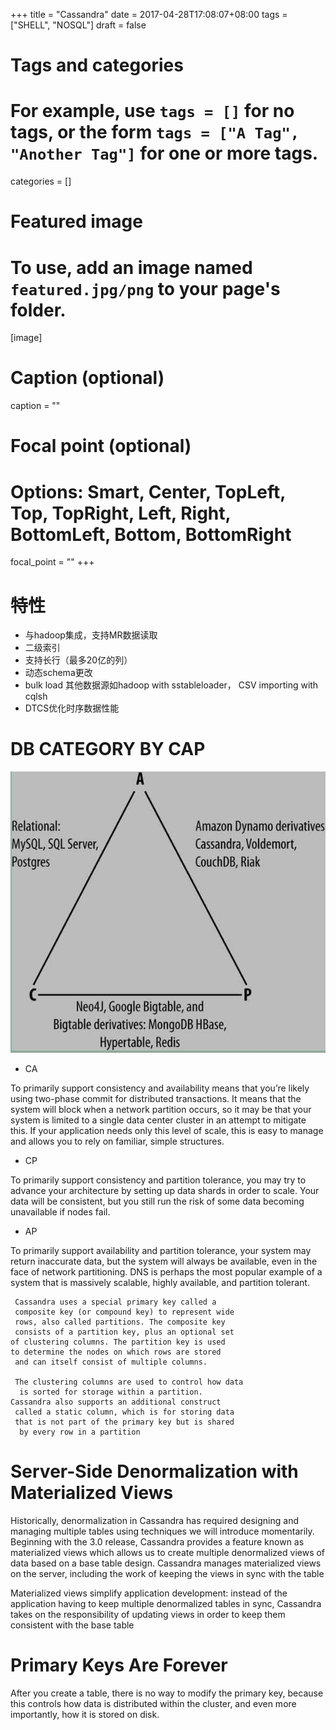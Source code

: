+++
title = "Cassandra"
date = 2017-04-28T17:08:07+08:00
tags = ["SHELL", "NOSQL"]
draft = false

# Tags and categories
# For example, use `tags = []` for no tags, or the form `tags = ["A Tag", "Another Tag"]` for one or more tags.

categories = []

# Featured image
# To use, add an image named `featured.jpg/png` to your page's folder. 
[image]
  # Caption (optional)
  caption = ""

  # Focal point (optional)
  # Options: Smart, Center, TopLeft, Top, TopRight, Left, Right, BottomLeft, Bottom, BottomRight
  focal_point = ""
+++


# 特性

- 与hadoop集成，支持MR数据读取
- 二级索引
- 支持长行（最多20亿的列）
- 动态schema更改
- bulk load 其他数据源如hadoop with sstableloader， CSV importing with cqlsh
- DTCS优化时序数据性能


# DB CATEGORY BY CAP

![](./featured.jpg)

- CA 

To primarily support consistency and availability means that you’re likely using two-phase commit for distributed transactions. It means that the system will block when a network partition occurs, so it may be that your system is limited to a single data center cluster in an attempt to mitigate this. If your application needs only this level of scale, this is easy to manage and allows you to rely on familiar, simple structures.

- CP 

To primarily support consistency and partition tolerance, you may try to advance your architecture by setting up data shards in order to scale. Your data will be consistent, but you still run the risk of some data becoming unavailable if nodes fail.

- AP

 To primarily support availability and partition tolerance, your system may return inaccurate data, but the system will always be available, even in the face of network partitioning. DNS is perhaps the most popular example of a system that is massively scalable, highly available, and partition tolerant.





```
 Cassandra uses a special primary key called a 
 composite key (or compound key) to represent wide 
 rows, also called partitions. The composite key 
 consists of a partition key, plus an optional set
of clustering columns. The partition key is used
to determine the nodes on which rows are stored
 and can itself consist of multiple columns.

 The clustering columns are used to control how data
  is sorted for storage within a partition.
Cassandra also supports an additional construct
 called a static column, which is for storing data 
 that is not part of the primary key but is shared
  by every row in a partition
```


# Server-Side Denormalization with Materialized Views

Historically, denormalization in Cassandra has required designing
and managing multiple tables using techniques we will introduce
momentarily. Beginning with the 3.0 release, Cassandra provides a
feature known as materialized views which allows us to create multiple
denormalized views of data based on a base table design. Cassandra
manages materialized views on the server, including the
work of keeping the views in sync with the table

Materialized views simplify application development: instead of the application having to
keep multiple denormalized tables in sync, Cassandra takes on the responsibility of
updating views in order to keep them consistent with the base table


# Primary Keys Are Forever

After you create a table, there is no way to modify the primary key, because this controls how data is distributed within the cluster, and even more importantly, how it is stored on disk.


